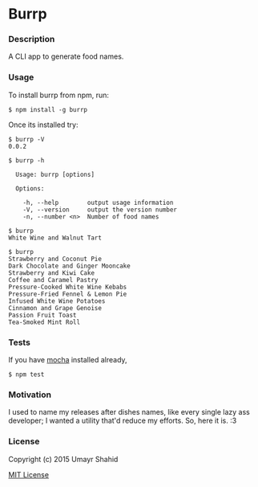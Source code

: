 Burrp
=============

### Description

A CLI app to generate food names.

### Usage

To install burrp from npm, run:

```
$ npm install -g burrp
```

Once its installed try:
```
$ burrp -V
0.0.2

$ burrp -h

  Usage: burrp [options]

  Options:

    -h, --help        output usage information
    -V, --version     output the version number
    -n, --number <n>  Number of food names

$ burrp
White Wine and Walnut Tart

$ burrp
Strawberry and Coconut Pie
Dark Chocolate and Ginger Mooncake
Strawberry and Kiwi Cake
Coffee and Caramel Pastry
Pressure-Cooked White Wine Kebabs
Pressure-Fried Fennel & Lemon Pie
Infused White Wine Potatoes
Cinnamon and Grape Genoise
Passion Fruit Toast
Tea-Smoked Mint Roll

```
### Tests

If you have [mocha](https://github.com/mochajs/mocha) installed already,
```
$ npm test
```

### Motivation

I used to name my releases after dishes names, like every single lazy ass developer; I wanted a utility that'd reduce my efforts. So, here it is. :3

### License

Copyright (c) 2015 Umayr Shahid

[MIT License](http://en.wikipedia.org/wiki/MIT_License)
